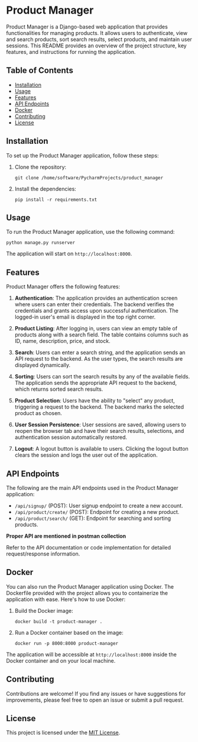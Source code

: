 # Product Manager

Product Manager is a Django-based web application that provides functionalities for managing products. It allows users to authenticate, view and search products, sort search results, select products, and maintain user sessions. This README provides an overview of the project structure, key features, and instructions for running the application.

## Table of Contents

- [Installation](#installation)
- [Usage](#usage)
- [Features](#features)
- [API Endpoints](#api-endpoints)
- [Docker](#docker)
- [Contributing](#contributing)
- [License](#license)

## Installation

To set up the Product Manager application, follow these steps:

1. Clone the repository:

   ```shell
   git clone /home/software/PycharmProjects/product_manager
   ```

2. Install the dependencies:

   ```shell
   pip install -r requirements.txt
   ```

## Usage

To run the Product Manager application, use the following command:

```shell
python manage.py runserver
```

The application will start on `http://localhost:8000`.

## Features

Product Manager offers the following features:

1. **Authentication**: The application provides an authentication screen where users can enter their credentials. The backend verifies the credentials and grants access upon successful authentication. The logged-in user's email is displayed in the top right corner.

2. **Product Listing**: After logging in, users can view an empty table of products along with a search field. The table contains columns such as ID, name, description, price, and stock.

3. **Search**: Users can enter a search string, and the application sends an API request to the backend. As the user types, the search results are displayed dynamically.

4. **Sorting**: Users can sort the search results by any of the available fields. The application sends the appropriate API request to the backend, which returns sorted search results.

5. **Product Selection**: Users have the ability to "select" any product, triggering a request to the backend. The backend marks the selected product as chosen.

6. **User Session Persistence**: User sessions are saved, allowing users to reopen the browser tab and have their search results, selections, and authentication session automatically restored.

7. **Logout**: A logout button is available to users. Clicking the logout button clears the session and logs the user out of the application.

## API Endpoints

The following are the main API endpoints used in the Product Manager application:

- `/api/signup/` (POST): User signup endpoint to create a new account.
- `/api/product/create/` (POST): Endpoint for creating a new product.
- `/api/product/search/` (GET): Endpoint for searching and sorting products.

**Proper API are mentioned in postman collection**


Refer to the API documentation or code implementation for detailed request/response information.

## Docker

You can also run the Product Manager application using Docker. The Dockerfile provided with the project allows you to containerize the application with ease. Here's how to use Docker:

1. Build the Docker image:

   ```shell
   docker build -t product-manager .
   ```

2. Run a Docker container based on the image:

   ```shell
   docker run -p 8000:8000 product-manager
   ```

The application will be accessible at `http://localhost:8000` inside the Docker container and on your local machine.

## Contributing

Contributions are welcome! If you find any issues or have suggestions for improvements, please feel free to open an issue or submit a pull request.

## License

This project is licensed under the [MIT License](LICENSE).